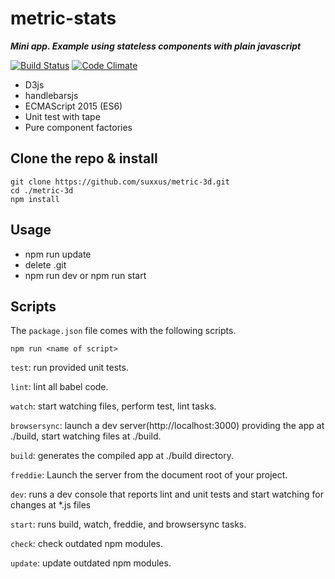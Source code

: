 # metric-stats
***Mini app. Example using stateless components with plain javascript***

[![Build Status](https://travis-ci.org/suxxus/metric-3d.svg?branch=master)](https://travis-ci.org/suxxus/metric-3d)
[![Code Climate](https://codeclimate.com/github/suxxus/metric-3d/badges/gpa.svg)](https://codeclimate.com/github/suxxus/metric-3d)

* D3js
* handlebarsjs
* ECMAScript 2015 (ES6)
* Unit test with tape
* Pure component factories

## Clone the repo & install
```
git clone https://github.com/suxxus/metric-3d.git
cd ./metric-3d
npm install
```
## Usage
* npm run update
* delete .git
* npm run dev or npm run start

## Scripts

The `package.json` file comes with the following scripts.

`npm run <name of script>`

`test`: run provided unit tests.

`lint`: lint all babel code.

`watch`: start watching files, perform test, lint tasks.

`browsersync`: launch a dev server(http://localhost:3000) providing the app at ./build, start watching files at ./build.

`build`: generates the compiled app at ./build directory.

`freddie`: Launch the server from the document root of your project.

`dev`:  runs a dev console that reports lint and unit tests and start watching for changes at *.js files

`start`: runs build, watch, freddie, and browsersync tasks.

`check`: check outdated npm modules.

`update`: update outdated npm modules.

